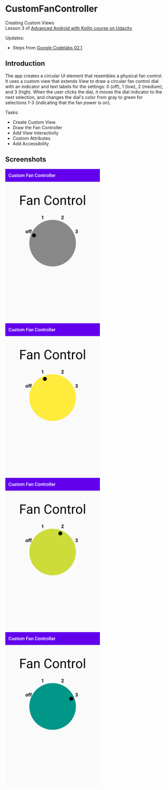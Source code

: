 # CustomFanController

Creating Custom Views  
Lesson 3 of [Advanced Android with Kotlin course on Udacity](https://classroom.udacity.com/courses/ud940)

Updates:

* Steps from [Google Codelabs 02.1](https://codelabs.developers.google.com/codelabs/advanced-andoid-kotlin-training-custom-views/)

## Introduction

The app creates a circular UI element that resembles a physical fan control. It uses a custom view that extends View to draw a circular fan control dial with an indicator and text labels for the settings: 0 (off), 1 (low), 2 (medium), and 3 (high). When the user clicks the dial, it moves the dial indicator to the next selection, and changes the dial's color from gray to green for selections 1-3 (indicating that the fan power is on).  

Tasks:

* Create Custom View
* Draw the Fan Controller
* Add View Interactivity
* Custom Attributes
* Add Accessibility

## Screenshots

<img src="screenshots/fan-speed-off.png" alt="Fan Speed Off" width="300"/>
<img src="screenshots/fan-speed-1.png" alt="Fan Speed Low" width="300"/>
<img src="screenshots/fan-speed-2.png" alt="Fan Speed Medium" width="300"/>
<img src="screenshots/fan-speed-3.png" alt="Fan Speed High" width="300"/>
